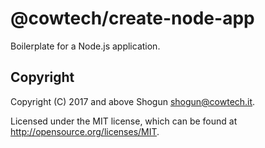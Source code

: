 # @cowtech/create-node-app

Boilerplate for a Node.js application.

## Copyright

Copyright (C) 2017 and above Shogun <shogun@cowtech.it>.

Licensed under the MIT license, which can be found at http://opensource.org/licenses/MIT.
